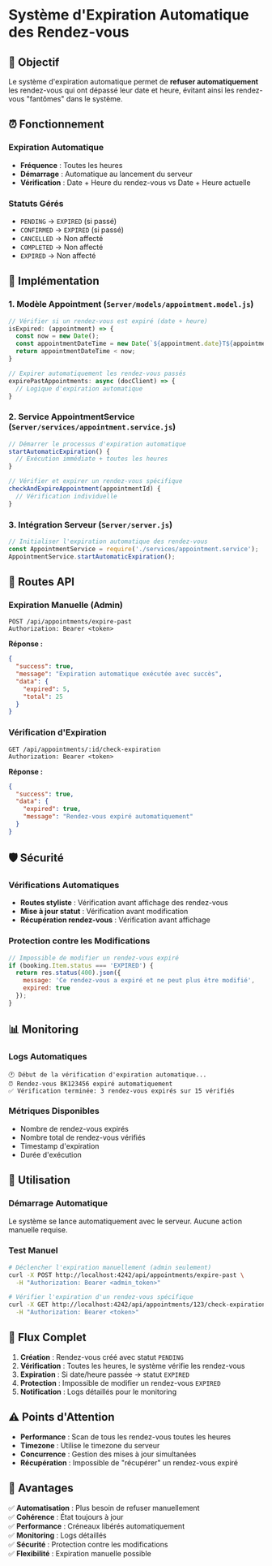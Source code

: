 # Système d'Expiration Automatique des Rendez-vous

## 🎯 Objectif

Le système d'expiration automatique permet de **refuser automatiquement** les rendez-vous qui ont dépassé leur date et heure, évitant ainsi les rendez-vous "fantômes" dans le système.

## ⏰ Fonctionnement

### Expiration Automatique
- **Fréquence** : Toutes les heures
- **Démarrage** : Automatique au lancement du serveur
- **Vérification** : Date + Heure du rendez-vous vs Date + Heure actuelle

### Statuts Gérés
- `PENDING` → `EXPIRED` (si passé)
- `CONFIRMED` → `EXPIRED` (si passé)
- `CANCELLED` → Non affecté
- `COMPLETED` → Non affecté
- `EXPIRED` → Non affecté

## 🔧 Implémentation

### 1. Modèle Appointment (`Server/models/appointment.model.js`)

```javascript
// Vérifier si un rendez-vous est expiré (date + heure)
isExpired: (appointment) => {
  const now = new Date();
  const appointmentDateTime = new Date(`${appointment.date}T${appointment.startTime || appointment.timeSlot || '00:00'}`);
  return appointmentDateTime < now;
}

// Expirer automatiquement les rendez-vous passés
expirePastAppointments: async (docClient) => {
  // Logique d'expiration automatique
}
```

### 2. Service AppointmentService (`Server/services/appointment.service.js`)

```javascript
// Démarrer le processus d'expiration automatique
startAutomaticExpiration() {
  // Exécution immédiate + toutes les heures
}

// Vérifier et expirer un rendez-vous spécifique
checkAndExpireAppointment(appointmentId) {
  // Vérification individuelle
}
```

### 3. Intégration Serveur (`Server/server.js`)

```javascript
// Initialiser l'expiration automatique des rendez-vous
const AppointmentService = require('./services/appointment.service');
AppointmentService.startAutomaticExpiration();
```

## 📡 Routes API

### Expiration Manuelle (Admin)
```http
POST /api/appointments/expire-past
Authorization: Bearer <token>
```

**Réponse :**
```json
{
  "success": true,
  "message": "Expiration automatique exécutée avec succès",
  "data": {
    "expired": 5,
    "total": 25
  }
}
```

### Vérification d'Expiration
```http
GET /api/appointments/:id/check-expiration
Authorization: Bearer <token>
```

**Réponse :**
```json
{
  "success": true,
  "data": {
    "expired": true,
    "message": "Rendez-vous expiré automatiquement"
  }
}
```

## 🛡️ Sécurité

### Vérifications Automatiques
- **Routes styliste** : Vérification avant affichage des rendez-vous
- **Mise à jour statut** : Vérification avant modification
- **Récupération rendez-vous** : Vérification avant affichage

### Protection contre les Modifications
```javascript
// Impossible de modifier un rendez-vous expiré
if (booking.Item.status === 'EXPIRED') {
  return res.status(400).json({ 
    message: 'Ce rendez-vous a expiré et ne peut plus être modifié',
    expired: true
  });
}
```

## 📊 Monitoring

### Logs Automatiques
```
🕐 Début de la vérification d'expiration automatique...
⏰ Rendez-vous BK123456 expiré automatiquement
✅ Vérification terminée: 3 rendez-vous expirés sur 15 vérifiés
```

### Métriques Disponibles
- Nombre de rendez-vous expirés
- Nombre total de rendez-vous vérifiés
- Timestamp d'expiration
- Durée d'exécution

## 🚀 Utilisation

### Démarrage Automatique
Le système se lance automatiquement avec le serveur. Aucune action manuelle requise.

### Test Manuel
```bash
# Déclencher l'expiration manuellement (admin seulement)
curl -X POST http://localhost:4242/api/appointments/expire-past \
  -H "Authorization: Bearer <admin_token>"

# Vérifier l'expiration d'un rendez-vous spécifique
curl -X GET http://localhost:4242/api/appointments/123/check-expiration \
  -H "Authorization: Bearer <token>"
```

## 🔄 Flux Complet

1. **Création** : Rendez-vous créé avec statut `PENDING`
2. **Vérification** : Toutes les heures, le système vérifie les rendez-vous
3. **Expiration** : Si date/heure passée → statut `EXPIRED`
4. **Protection** : Impossible de modifier un rendez-vous `EXPIRED`
5. **Notification** : Logs détaillés pour le monitoring

## ⚠️ Points d'Attention

- **Performance** : Scan de tous les rendez-vous toutes les heures
- **Timezone** : Utilise le timezone du serveur
- **Concurrence** : Gestion des mises à jour simultanées
- **Récupération** : Impossible de "récupérer" un rendez-vous expiré

## 🎯 Avantages

✅ **Automatisation** : Plus besoin de refuser manuellement  
✅ **Cohérence** : État toujours à jour  
✅ **Performance** : Créneaux libérés automatiquement  
✅ **Monitoring** : Logs détaillés  
✅ **Sécurité** : Protection contre les modifications  
✅ **Flexibilité** : Expiration manuelle possible 